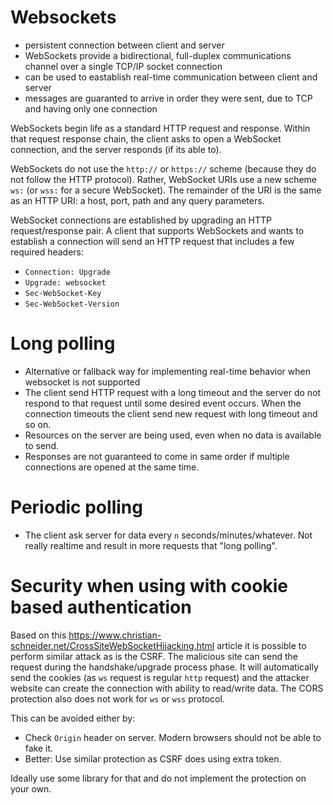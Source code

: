 # Websockets

* persistent connection between client and server
* WebSockets provide a bidirectional, full-duplex communications channel over a single TCP/IP socket connection
* can be used to eastablish real-time communication between client and server
* messages are guaranted to arrive in order they were sent, due to TCP and having only one connection

WebSockets begin life as a standard HTTP request and response. Within that request response chain,
the client asks to open a WebSocket connection, and the server responds (if its able to).

WebSockets do not use the `http://` or `https://` scheme (because they do not follow the HTTP protocol). Rather, WebSocket URIs use a new scheme `ws:`
(or `wss:` for a secure WebSocket). The remainder of the URI is the same as an HTTP URI: a host, port, path and any query parameters.

WebSocket connections are established by upgrading an HTTP request/response pair. A client that supports WebSockets and wants to establish
a connection will send an HTTP request that includes a few required headers:

* `Connection: Upgrade`
* `Upgrade: websocket`
* `Sec-WebSocket-Key`
* `Sec-WebSocket-Version`

# Long polling
* Alternative or fallback way for implementing real-time behavior when websocket is not supported
* The client send HTTP request with a long timeout and the server do not respond to that request until some desired event occurs. When the connection timeouts
  the client send new request with long timeout and so on.
* Resources on the server are being used, even when no data is available to send.
* Responses are not guaranteed to come in same order if multiple connections are opened at the same time.
  
# Periodic polling
* The client ask server for data every `n` seconds/minutes/whatever. Not really realtime and result in more requests that "long polling".

# Security when using with cookie based authentication
Based on this https://www.christian-schneider.net/CrossSiteWebSocketHijacking.html article it is possible to perform similar attack as is the CSRF.
The malicious site can send the request during the handshake/upgrade process phase. It will automatically send the cookies (as `ws` request is regular `http` request) and the attacker website can create the connection with ability to read/write data.
The CORS protection also does not work for `ws` or `wss` protocol.

This can be avoided either by:
* Check `Origin` header on server. Modern browsers should not be able to fake it.
* Better: Use similar protection as CSRF does using extra token.

Ideally use some library for that and do not implement the protection on your own.
